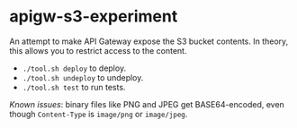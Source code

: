 # apigw-s3-experiment

An attempt to make API Gateway expose the S3 bucket contents. In theory, this allows you to restrict access to the content.

* `./tool.sh deploy` to deploy.
* `./tool.sh undeploy` to undeploy.
* `./tool.sh test` to run tests.

*Known issues*: binary files like PNG and JPEG get BASE64-encoded, even though `Content-Type` is `image/png` or `image/jpeg`.
